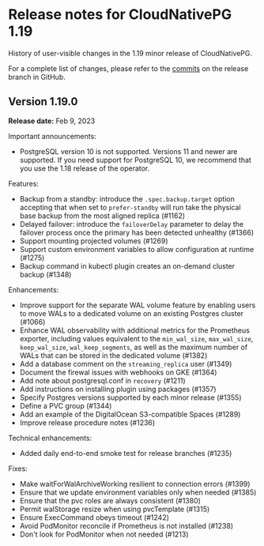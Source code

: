 # Release notes for CloudNativePG 1.19

History of user-visible changes in the 1.19 minor release of CloudNativePG.

For a complete list of changes, please refer to the
[commits](https://github.com/cloudnative-pg/cloudnative-pg/commits/release-1.19)
on the release branch in GitHub.

## Version 1.19.0

**Release date:** Feb 9, 2023

Important announcements:

- PostgreSQL version 10 is not supported. Versions 11 and newer are supported.
  If you need support for PostgreSQL 10, we recommend that you use the 1.18
  release of the operator.

Features:

- Backup from a standby: introduce the `.spec.backup.target` option accepting
  that when set to `prefer-standby` will run take the physical base backup from
  the most aligned replica (#1162)
- Delayed failover: introduce the `failoverDelay` parameter to delay the
  failover process once the primary has been detected unhealthy (#1366)
- Support mounting projected volumes (#1269)
- Support custom environment variables to allow configuration at runtime
  (#1275)
- Backup command in kubectl plugin creates an on-demand cluster backup (#1348)

Enhancements:

- Improve support for the separate WAL volume feature by enabling users to move
  WALs to a dedicated volume on an existing Postgres cluster (#1066)
- Enhance WAL observability with additional metrics for the Prometheus
  exporter, including values equivalent to the `min_wal_size`, `max_wal_size`,
  `keep_wal_size`, `wal_keep_segments`, as well as the maximum number of WALs
  that can be stored in the dedicated volume (#1382)
- Add a database comment on the `streaming_replica` user (#1349)
- Document the firewal issues with webhooks on GKE (#1364)
- Add note about postgresql.conf in `recovery` (#1211)
- Add instructions on installing plugin using packages (#1357)
- Specify Postgres versions supported by each minor release (#1355)
- Define a PVC group (#1344)
- Add an example of the DigitalOcean S3-compatible Spaces (#1289)
- Improve release procedure notes (#1236)

Technical enhancements:

- Added daily end-to-end smoke test for release branches (#1235)

Fixes:

- Make waitForWalArchiveWorking resilient to connection errors (#1399)
- Ensure that we update environment variables only when needed (#1385)
- Ensure that the pvc roles are always consistent (#1380)
- Permit walStorage resize when using pvcTemplate (#1315)
- Ensure ExecCommand obeys timeout (#1242)
- Avoid PodMonitor reconcile if Prometheus is not installed (#1238)
- Don't look for PodMonitor when not needed (#1213)

